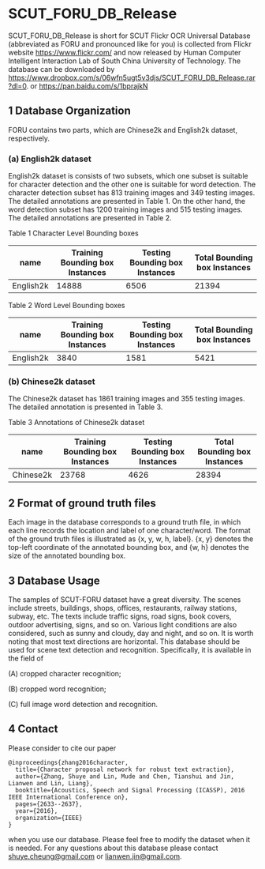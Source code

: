 # SCUT_FORU_DB_Release

SCUT_FORU_DB_Release is short for SCUT Flickr OCR Universal Database (abbreviated as FORU and pronounced like for you) is collected from Flickr website https://www.flickr.com/ and now released by Human Computer Intelligent Interaction Lab of South China University of Technology. The database can be downloaded by https://www.dropbox.com/s/06wfn5ugt5v3djs/SCUT_FORU_DB_Release.rar?dl=0. or https://pan.baidu.com/s/1bprajkN


## 1 Database Organization

FORU contains two parts, which are Chinese2k and English2k dataset, respectively.


### (a) English2k dataset

English2k dataset is consists of two subsets, which one subset is suitable for character detection and the other one is suitable for word detection. The character detection subset has 813 training images and 349 testing images. The detailed annotations are presented in Table 1. On the other hand, the word detection subset has 1200 training images and 515 testing images. The detailed annotations are presented in Table 2.

Table 1 Character Level Bounding boxes

| name | Training Bounding box Instances | Testing Bounding box Instances | Total Bounding box Instances |
| ---------- | ---------- | ---------- | ---------- |
| English2k |  14888 | 6506 | 21394 |

Table 2 Word Level Bounding boxes

| name | Training Bounding box Instances | Testing Bounding box Instances | Total Bounding box Instances |
| ---------- | ---------- | ---------- | ---------- |
| English2k |  3840 | 1581 | 5421 |

### (b) Chinese2k dataset

The Chinese2k dataset has 1861 training images and 355 testing images. The detailed annotation is presented in Table 3.

 Table 3 Annotations of Chinese2k dataset

| name | Training Bounding box Instances | Testing Bounding box Instances | Total Bounding box Instances |
| ---------- | ---------- | ---------- | ---------- |
| Chinese2k |  23768 | 4626 | 28394 |

## 2 Format of ground truth files

Each image in the database corresponds to a ground truth file, in which each line records the location and label of one character/word. The format of the ground truth files is illustrated as {x, y, w, h, label}. {x, y} denotes the top-left coordinate of the annotated bounding box, and {w, h} denotes the size of the annotated bounding box.

## 3 Database Usage

The samples of SCUT-FORU dataset have a great diversity. The scenes include streets, buildings, shops, offices, restaurants, railway stations, subway, etc. The texts include traffic signs, road signs, book covers, outdoor advertising, signs, and so on. Various light conditions are also considered, such as sunny and cloudy, day and night, and so on. It is worth noting that most text directions are horizontal. This database should be used for scene text detection and recognition. Specifically, it is available in the field of 

(A) cropped character recognition; 

(B) cropped word recognition;

(C) full image word detection and recognition.

## 4 Contact

Please consider to cite our paper 
```
@inproceedings{zhang2016character,
  title={Character proposal network for robust text extraction},
  author={Zhang, Shuye and Lin, Mude and Chen, Tianshui and Jin, Lianwen and Lin, Liang},
  booktitle={Acoustics, Speech and Signal Processing (ICASSP), 2016 IEEE International Conference on},
  pages={2633--2637},
  year={2016},
  organization={IEEE}
}
```
when you use our database. Please feel free to modify the dataset when it is needed. For any questions about this database please contact shuye.cheung@gmail.com or lianwen.jin@gmail.com.
